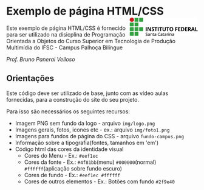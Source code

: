 # Exemplo de página HTML/CSS  <img align="right" height="48" src="https://github.com/bpvifsc/template-html-basico/blob/master/img/logo.png" > #



Este exemplo de página HTML/CSS é fornecido para ser utilizado na disicplina de 
Programação Orientada a Objetos do Curso Superior em Tecnologia de Produção Multimídia
do IFSC - Campus Palhoça Bilíngue

*Prof. Bruno Panerai Velloso*


## Orientações ##

Este código deve ser utilizado de base, junto com as vídeo aulas fornecidas, para a construção
do site do seu projeto.

Para isso são necessários os seguintes recursos:

- Imagem PNG sem fundo da logo - arquivo `img/logo.png`
- Imagens gerais, fotos, icones etc - ex.: arquivo `img/foto1.png`
- Imagens para fundos de página do CSS - arquivo `fundo-campus.png`
- Informação sobre a tipografia(fontes, tamanhos em 'em')
- Código html das cores da identidade visual
    - Cores do Menu - Ex.: `#eef1ec`
    - Cores da fonte - Ex.: `#4f81bb`(menu) `#000000`(normal) `#ffffff`(aplicação sobre fundo escuro)
    - Cores de fundo - Ex.: `#eef1ec #ffffff`
    - Cores de outros elementos - Ex.: Botões com fundo `#2f9e40`





